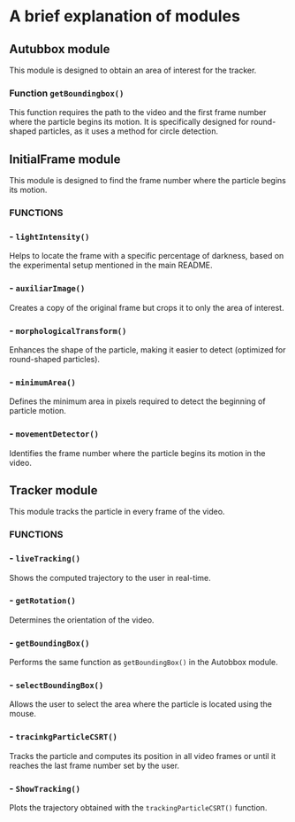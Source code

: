 # A brief explanation of modules

## Autubbox module
This module is designed to obtain an area of interest for the tracker.

### Function `getBoundingbox()`
This function requires the path to the video and the first frame number where the particle begins its motion.
It is specifically designed for round-shaped particles, as it uses a method for circle detection.

## InitialFrame module
This module is designed to find the frame number where the particle begins its motion.

### FUNCTIONS
### - `lightIntensity()`
Helps to locate the frame with a specific percentage of darkness, based on the experimental setup mentioned in the main README.

### - `auxiliarImage()`
Creates a copy of the original frame but crops it to only the area of interest.

### - `morphologicalTransform()`
Enhances the shape of the particle, making it easier to detect (optimized for round-shaped particles).

### - `minimumArea()`
Defines the minimum area in pixels required to detect the beginning of particle motion.

### - `movementDetector()`
Identifies the frame number where the particle begins its motion in the video.

## Tracker module
This module tracks the particle in every frame of the video.

### FUNCTIONS
### - `liveTracking()`
Shows the computed trajectory to the user in real-time.

### - `getRotation()`
Determines the orientation of the video.

### - `getBoundingBox()`
Performs the same function as `getBoundingBox()` in the Autobbox module.

### - `selectBoundingBox()`
Allows the user to select the area where the particle is located using the mouse.

### - `tracinkgParticleCSRT()`
Tracks the particle and computes its position in all video frames or until it reaches the last frame number set by the user.

### - `ShowTracking()`
Plots the trajectory obtained with the `trackingParticleCSRT()` function.

